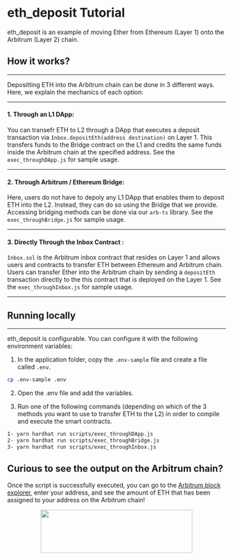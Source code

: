 # eth_deposit Tutorial


eth_deposit is an example of moving Ether from Ethereum (Layer 1) onto the Arbitrum (Layer 2) chain.


## How it works?
---

Depositting ETH into the Arbitrum chain can be done in 3 different ways. Here, we explain the mechanics of each option:

---

####  **1. Through an L1 DApp:** 
You can transefr ETH to L2 through a DApp that executes a deposit transaction via `Inbox.depositEth(address destination)` on Layer 1. This transfers funds to the Bridge contract on the L1 and credits the same funds inside the Arbitrum chain at the specified address. See the `exec_throughDApp.js` for sample usage.

---
####  **2. Through Arbitrum / Ethereum Bridge:** 
Here, users do not have to depoly any L1 DApp that enables them to deposit ETH into the L2. Instead, they can do so using the Bridge that we provide. Accessing bridging methods can be done via our `arb-ts` library. See the `exec_throughBridge.js` for sample usage.

---

####  **3. Directly Through the Inbox Contract :** 
`Inbox.sol` is the Arbitrum inbox contract that resides on Layer 1 and allows users and contracts to transfer ETH between Ethereum and Arbitrum chain. Users can transfer Ether into the Arbitrum chain by sending a `depositEth` transaction directly to the this contract that is deployed on the Layer 1. See the `exec_throughInbox.js` for sample usage.

---


## Running locally
---

eth_deposit is configurable.  You can configure it with the following environment variables:

1. In the application folder, copy the ```.env-sample``` file and create a file called ```.env```.

```bash
cp .env-sample .env
```

2. Open the .env file and add the variables.


3. Run one of the following commands (depending on which of the 3 methods you want to use to transfer ETH to the L2) in order to compile and execute the smart contracts.


```bash
1- yarn hardhat run scripts/exec_throughDApp.js
2- yarn hardhat run scripts/exec_throughBridge.js
3- yarn hardhat run scripts/exec_throughInbox.js
```


## Curious to see the output on the Arbitrum chain?


Once the script is successfully executed, you can go to the [Arbitrum block explorer](https://explorer.arbitrum.io), enter your address, and see the amount of ETH that has been assigned to your address on the Arbitrum chain!

<p align="center">
  <img width="350" height="100" src= "https://offchainlabs.com/c79291eee1a8e736eebd9a2c708dbe44.png" />
</p>
